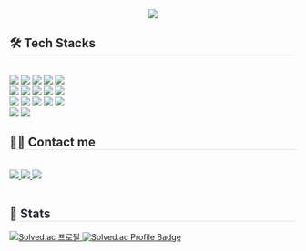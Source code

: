 <div align= "center">
    <img src="https://capsule-render.vercel.app/api?type=waving&color=e0e3b5&height=180&text=yoooohee's%20git&animation=&fontColor=000000&fontSize=40" />
    </div>
    <div style="text-align: left;">
    <h2 style="border-bottom: 1px solid #d8dee4; color: #282d33;"> 🛠️ Tech Stacks </h2> <br> 
    <div style="margin: ; text-align: left;" "text-align: left;"> <img src="https://img.shields.io/badge/C-A8B9CC?style=flat&logo=C&logoColor=white">
          <img src="https://img.shields.io/badge/C++-00599C?style=flat&logo=C%2B%2B&logoColor=white">
          <img src="https://img.shields.io/badge/Discord-5865F2?style=flat&logo=Discord&logoColor=white">
          <img src="https://img.shields.io/badge/Flask-000000?style=flat&logo=Flask&logoColor=white">
          <img src="https://img.shields.io/badge/Git-F05032?style=flat&logo=Git&logoColor=white">
          <br/><img src="https://img.shields.io/badge/Github-181717?style=flat&logo=Github&logoColor=white">
          <img src="https://img.shields.io/badge/HTML5-E34F26?style=flat&logo=HTML5&logoColor=white">
          <img src="https://img.shields.io/badge/Java-007396?style=flat&logo=Java&logoColor=white">
          <img src="https://img.shields.io/badge/Javascript-F7DF1E?style=flat&logo=Javascript&logoColor=white">
          <img src="https://img.shields.io/badge/Linux-FCC624?style=flat&logo=Linux&logoColor=white">
          <br/><img src="https://img.shields.io/badge/MariaDB-003545?style=flat&logo=MariaDB&logoColor=white">
          <img src="https://img.shields.io/badge/MySQL-4479A1?style=flat&logo=MySQL&logoColor=white">
          <img src="https://img.shields.io/badge/Notion-000000?style=flat&logo=Notion&logoColor=white">
          <img src="https://img.shields.io/badge/Python-3776AB?style=flat&logo=Python&logoColor=white">
          <img src="https://img.shields.io/badge/Slack-4A154B?style=flat&logo=Slack&logoColor=white">
          <br/><img src="https://img.shields.io/badge/Spring-6DB33F?style=flat&logo=Spring&logoColor=white">
          <img src="https://img.shields.io/badge/Spring Boot-6DB33F?style=flat&logo=Spring Boot&logoColor=white">
          </div>
    </div>
    <div style="text-align: left;">
    <h2 style="border-bottom: 1px solid #d8dee4; color: #282d33;"> 🧑‍💻 Contact me </h2> <br> 
    <div style="text-align: left;"> <a href=https://www.instagram.com/_yoooohee_> <img src="https://img.shields.io/badge/Instagram-E4405F?style=flat&logo=Instagram&logoColor=white&link=https://www.instagram.com/_yoooohee_"> </a>
         <a href=https://fine-play-688.notion.site/Lee-yuhui-63ffb6be21434e3b83b449f99eb28220?pvs=4> <img src="https://img.shields.io/badge/Notion-000000?style=flat&logo=Notion&logoColor=white&link=https://fine-play-688.notion.site/Lee-yuhui-63ffb6be21434e3b83b449f99eb28220?pvs=4"> </a>
         <a href=mailto:yunbal1234592@gmail.com> <img src="https://img.shields.io/badge/Gmail-EA4335?style=flat&logo=Gmail&logoColor=white&link=mailto:yunbal1234592@gmail.com"> </a>
          </div>  <br> 
    <div style="text-align: left;">  </div> 
    </div>
    <div style="text-align: left;"> </div>
    <h2 style="border-bottom: 1px solid #d8dee4; color: #282d33;"> 🏅 Stats </h2> 
<div style="text-align: left;"> 
    <!--<img src="https://github-readme-stats.vercel.app/api?username=yoooohee&theme=default" alt="Anurag's GitHub stats">-->
    <a href="https://solved.ac/yunbal12345">
        <img src="http://mazassumnida.wtf/api/generate_badge?boj=yunbal12345" alt="Solved.ac 프로필">
    </a>
    <a href="https://solved.ac/profile/yunbal12345">
        <img src="https://mazandi.herokuapp.com/api?handle=yunbal12345&theme=cold" alt="Solved.ac Profile Badge">
    </a>
</div>
    
